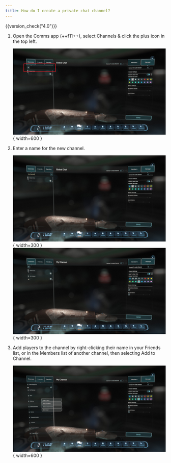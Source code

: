 ```yaml
---
title: How do I create a private chat channel?
---
```


{{version_check("4.0")}}

1. Open the Comms app (++f11++), select Channels & click the plus icon in the
top left.

    ![New Channel](
        ./images/create-channel/new-channel.jpg){ width=600 }

1. Enter a name for the new channel.

    ![Enter Name](
        ./images/create-channel/enter-name.jpg){ width=300 }
    ![Created Channel](
        ./images/create-channel/channel-created.jpg){ width=300 }

1. Add players to the channel by right-clicking their name in your Friends list,
or in the Members list of another channel, then selecting Add to Channel.

    ![Add Player to Channel](
        ./images/create-channel/add-player.jpg){ width=600 }
